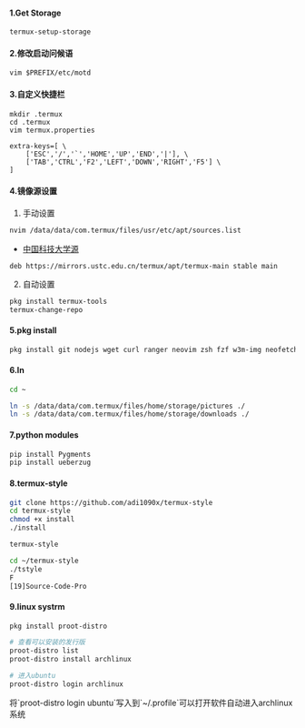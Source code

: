 #### 1.Get Storage
```shell
termux-setup-storage
```

#### 2.修改启动问候语
```shell
vim $PREFIX/etc/motd
```

#### 3.自定义快捷栏
```shell
mkdir .termux
cd .termux
vim termux.properties

extra-keys=[ \
    ['ESC','/','`','HOME','UP','END','|'], \
	['TAB','CTRL','F2','LEFT','DOWN','RIGHT','F5'] \
]
```

#### 4.镜像源设置
1. 手动设置
```bash
nvim /data/data/com.termux/files/usr/etc/apt/sources.list
```
- [中国科技大学源](https://mirrors.ustc.edu.cn/termux/)
```list
deb https://mirrors.ustc.edu.cn/termux/apt/termux-main stable main
```
2. 自动设置
```bash
pkg install termux-tools
termux-change-repo
```
#### 5.pkg install
```bash
pkg install git nodejs wget curl ranger neovim zsh fzf w3m-img neofetch
```

#### 6.ln
```bash
cd ~

ln -s /data/data/com.termux/files/home/storage/pictures ./
ln -s /data/data/com.termux/files/home/storage/downloads ./
```


#### 7.python modules
```zsh
pip install Pygments
pip install ueberzug
```


#### 8.termux-style
```bash
git clone https://github.com/adi1090x/termux-style
cd termux-style
chmod +x install
./install

termux-style
```

```bash
cd ~/termux-style
./tstyle
F
[19]Source-Code-Pro
```
#### 9.linux systrm
```bash
pkg install proot-distro

# 查看可以安装的发行版
proot-distro list
proot-distro install archlinux

# 进入ubuntu
proot-distro login archlinux
```
<p>
将`proot-distro login ubuntu`写入到`~/.profile`可以打开软件自动进入archlinux系统
</p>











